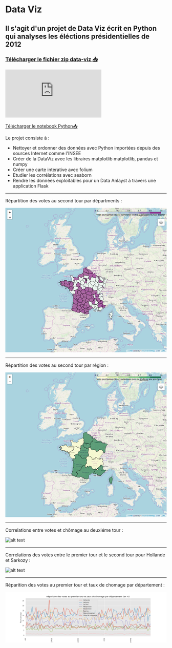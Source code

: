 # Data Viz
## Il s'agit d'un projet de Data Viz écrit en Python qui analyses les éléctions présidentielles de 2012
### [Télécharger le fichier zip data-viz :inbox_tray:](https://github.com/pzim-devdata/DATA-developer/releases/download/V1.0.0/data-viz.zip)

![Consulter le notebook Python:blue_book:](https://github.com/pzim-devdata/DATA-developer/blob/master/data-viz/Projet%20%C3%A9l%C3%A9ctions.pdf)

[Télécharger le notebook Python:inbox_tray:](https://github.com/pzim-devdata/DATA-developer/raw/master/data-viz/Projet%20%C3%A9l%C3%A9ctions.pdf)


Le projet consiste à :

- Nettoyer et ordonner des données avec Python importées depuis des sources Internet comme l'INSEE
- Créer de la DataViz avec les libraires matplotlib matplotlib, pandas et numpy
- Créer une carte interative avec folium
- Etudier les corrélations avec seaborn
- Rendre les données exploitables pour un Data Anlayst à travers une application Flask


----------------------------------

Répartition des votes au second tour par départments :

![alt text](https://github.com/pzim-devdata/DATA-developer/blob/master/data-viz/static/Repartition%20votes%20deuxieme%20tour.png)

----------------------------------

Répartition des votes au second tour par région :

![alt text](https://github.com/pzim-devdata/DATA-developer/blob/master/data-viz/static/Repartition%20votes%20deuxieme%20tour%20region.png)

----------------------------------

Correlations entre votes et chômage au deuxiéme tour :

![alt text](https://github.com/pzim-devdata/DATA-developer/blob/master/data-viz/static/Correlations%20entre%20votes%20et%20ch%C3%B4mage%20deuxieme%20tour.png)

----------------------------------

Correlations des votes entre le premier tour et le second tour pour Hollande et Sarkozy :

![alt text](https://github.com/pzim-devdata/DATA-developer/blob/master/data-viz/static/Corr%C3%A9lation%20des%20votes%20entre%20le%20premier%20tour%20et%20le%20second%20tour%20pour%20Hollande%20et%20Sarkozy.png)

----------------------------------

Réparition des votes au premier tour et taux de chomage par département :

![alt text](https://github.com/pzim-devdata/DATA-developer/blob/master/data-viz/static/R%C3%A9parition%20des%20votes%20au%20premier%20tour%20et%20taux%20de%20chomage%20par%20d%C3%A9partement%20(en%20_).png)
